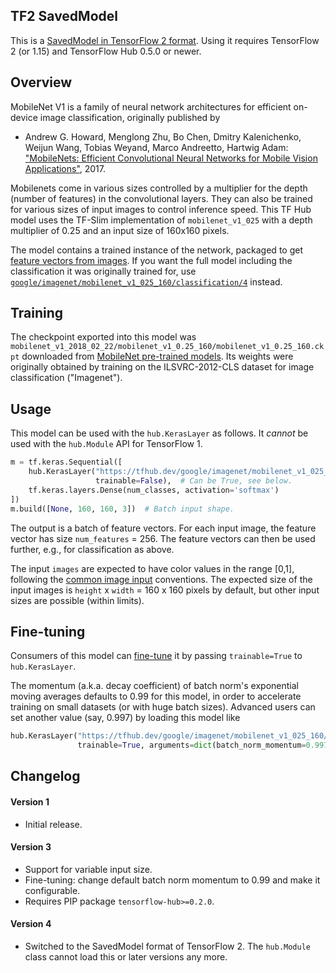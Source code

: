 ## TF2 SavedModel

This is a [SavedModel in TensorFlow 2
format](https://www.tensorflow.org/hub/tf2_saved_model).
Using it requires TensorFlow 2 (or 1.15) and TensorFlow Hub 0.5.0 or newer.

## Overview

MobileNet V1 is a family of neural network architectures for efficient
on-device image classification, originally published by

  * Andrew G. Howard, Menglong Zhu, Bo Chen, Dmitry Kalenichenko, Weijun Wang,
    Tobias Weyand, Marco Andreetto, Hartwig Adam:
    ["MobileNets: Efficient Convolutional Neural Networks for
    Mobile Vision Applications"](https://arxiv.org/abs/1704.04861), 2017.

Mobilenets come in various sizes controlled by a multiplier for the
depth (number of features) in the convolutional layers. They can also be
trained for various sizes of input images to control inference speed.
This TF Hub model uses the TF-Slim implementation of
`mobilenet_v1_025`
with a depth multiplier of 0.25 and an input size of
160x160 pixels.

The model contains a trained instance of the network, packaged to get
[feature vectors from images](https://www.tensorflow.org/hub/common_signatures/images#feature-vector).
If you want the full model including the classification it was originally
trained for, use
[`google/imagenet/mobilenet_v1_025_160/classification/4`](https://tfhub.dev/google/imagenet/mobilenet_v1_025_160/classification/4)
instead.


## Training

The checkpoint exported into this model was `mobilenet_v1_2018_02_22/mobilenet_v1_0.25_160/mobilenet_v1_0.25_160.ckpt` downloaded
from
[MobileNet pre-trained models](https://github.com/tensorflow/models/blob/master/research/slim/nets/mobilenet_v1.md).
Its weights were originally obtained by training on the ILSVRC-2012-CLS
dataset for image classification ("Imagenet").

## Usage

This model can be used with the `hub.KerasLayer` as follows.
It *cannot* be used with the `hub.Module` API for TensorFlow 1.

```python
m = tf.keras.Sequential([
    hub.KerasLayer("https://tfhub.dev/google/imagenet/mobilenet_v1_025_160/feature_vector/4",
                   trainable=False),  # Can be True, see below.
    tf.keras.layers.Dense(num_classes, activation='softmax')
])
m.build([None, 160, 160, 3])  # Batch input shape.
```

The output is a batch of feature vectors. For each input image,
the feature vector has size `num_features` = 256. The feature
vectors can then be used further, e.g., for classification as above.

The input `images` are expected to have color values in the range [0,1],
following the
[common image input](https://www.tensorflow.org/hub/common_signatures/images#input)
conventions.
The expected size of the input images is
`height` x `width` = 160 x 160 pixels
by default, but other input sizes are possible (within limits).


## Fine-tuning

Consumers of this model can [fine-tune](https://www.tensorflow.org/hub/fine_tuning) it
by passing `trainable=True` to `hub.KerasLayer`.

The momentum (a.k.a. decay coefficient) of batch norm's exponential moving
averages defaults to 0.99 for this model, in order to accelerate training
on small datasets (or with huge batch sizes).
Advanced users can set another value (say, 0.997) by loading this model like

```python
hub.KerasLayer("https://tfhub.dev/google/imagenet/mobilenet_v1_025_160/feature_vector/4",
               trainable=True, arguments=dict(batch_norm_momentum=0.997))
```


## Changelog

#### Version 1

  * Initial release.

#### Version 3

  * Support for variable input size.
  * Fine-tuning: change default batch norm momentum to 0.99 and
    make it configurable.
  * Requires PIP package `tensorflow-hub>=0.2.0`.

#### Version 4

  * Switched to the SavedModel format of TensorFlow 2.
    The `hub.Module` class cannot load this or later versions any more.
